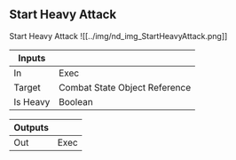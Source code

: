 ## Start Heavy Attack
Start Heavy Attack
![[../img/nd_img_StartHeavyAttack.png]]

|Inputs||
|--|--|
| In | Exec |
| Target | Combat State Object Reference |
| Is Heavy | Boolean |

|Outputs||
|--|--|
| Out | Exec |
